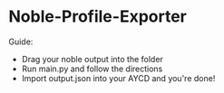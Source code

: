 # Noble-Profile-Exporter

Guide:
- Drag your noble output into the folder
- Run main.py and follow the directions
- Import output.json into your AYCD and you're done!